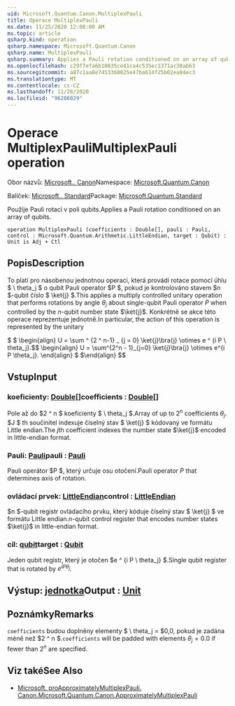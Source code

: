 ```yaml
---
uid: Microsoft.Quantum.Canon.MultiplexPauli
title: Operace MultiplexPauli
ms.date: 11/25/2020 12:00:00 AM
ms.topic: article
qsharp.kind: operation
qsharp.namespace: Microsoft.Quantum.Canon
qsharp.name: MultiplexPauli
qsharp.summary: Applies a Pauli rotation conditioned on an array of qubits.
ms.openlocfilehash: c29f7efa6b10835ce41ca4c535ec1371ac38ab63
ms.sourcegitcommit: a87c1aa8e7453360025e47ba614f25b02ea84ec3
ms.translationtype: MT
ms.contentlocale: cs-CZ
ms.lasthandoff: 11/26/2020
ms.locfileid: "96206029"
---
```

# <a name="multiplexpauli-operation"></a><span data-ttu-id="b3fa0-102">Operace MultiplexPauli</span><span class="sxs-lookup"><span data-stu-id="b3fa0-102">MultiplexPauli operation</span></span>

<span data-ttu-id="b3fa0-103">Obor názvů: [Microsoft.. Canon](xref:Microsoft.Quantum.Canon)</span><span class="sxs-lookup"><span data-stu-id="b3fa0-103">Namespace: [Microsoft.Quantum.Canon](xref:Microsoft.Quantum.Canon)</span></span>

<span data-ttu-id="b3fa0-104">Balíček: [Microsoft.. Standard](https://nuget.org/packages/Microsoft.Quantum.Standard)</span><span class="sxs-lookup"><span data-stu-id="b3fa0-104">Package: [Microsoft.Quantum.Standard](https://nuget.org/packages/Microsoft.Quantum.Standard)</span></span>


<span data-ttu-id="b3fa0-105">Použije Pauli rotaci v poli qubits.</span><span class="sxs-lookup"><span data-stu-id="b3fa0-105">Applies a Pauli rotation conditioned on an array of qubits.</span></span>

```qsharp
operation MultiplexPauli (coefficients : Double[], pauli : Pauli, control : Microsoft.Quantum.Arithmetic.LittleEndian, target : Qubit) : Unit is Adj + Ctl
```


## <a name="description"></a><span data-ttu-id="b3fa0-106">Popis</span><span class="sxs-lookup"><span data-stu-id="b3fa0-106">Description</span></span>

<span data-ttu-id="b3fa0-107">To platí pro násobenou jednotnou operaci, která provádí rotace pomocí úhlu $ \ theta_j $ o qubit Pauli operator $P $, pokud je kontrolováno stavem $n $-qubit číslo $ \ket{j} $.</span><span class="sxs-lookup"><span data-stu-id="b3fa0-107">This applies a multiply controlled unitary operation that performs rotations by angle $\theta_j$ about single-qubit Pauli operator $P$ when controlled by the $n$-qubit number state $\ket{j}$.</span></span>
<span data-ttu-id="b3fa0-108">Konkrétně se akce této operace reprezentuje jednotně.</span><span class="sxs-lookup"><span data-stu-id="b3fa0-108">In particular, the action of this operation is represented by the unitary</span></span>

<span data-ttu-id="b3fa0-109">$ $ \begin{align} U = \sum ^ {2 ^ n-1} _ {j = 0} \ket{j}\bra{j} \otimes e ^ {i P \ theta_j}.</span><span class="sxs-lookup"><span data-stu-id="b3fa0-109">$$ \begin{align} U = \sum^{2^n - 1}_{j=0} \ket{j}\bra{j} \otimes e^{i P \theta_j}.</span></span>
<span data-ttu-id="b3fa0-110">\end{align} $ $</span><span class="sxs-lookup"><span data-stu-id="b3fa0-110">\end{align} $$</span></span>

## <a name="input"></a><span data-ttu-id="b3fa0-111">Vstup</span><span class="sxs-lookup"><span data-stu-id="b3fa0-111">Input</span></span>

### <a name="coefficients--double"></a><span data-ttu-id="b3fa0-112">koeficienty: [Double](xref:microsoft.quantum.lang-ref.double)[]</span><span class="sxs-lookup"><span data-stu-id="b3fa0-112">coefficients : [Double](xref:microsoft.quantum.lang-ref.double)[]</span></span>

<span data-ttu-id="b3fa0-113">Pole až do $2 ^ n $ koeficienty $ \ theta_j $.</span><span class="sxs-lookup"><span data-stu-id="b3fa0-113">Array of up to $2^n$ coefficients $\theta_j$.</span></span> <span data-ttu-id="b3fa0-114">$J $ th součinitel indexuje číselný stav $ \ket{j} $ kódovaný ve formátu Little endian.</span><span class="sxs-lookup"><span data-stu-id="b3fa0-114">The $j$th coefficient indexes the number state $\ket{j}$ encoded in little-endian format.</span></span>


### <a name="pauli--pauli"></a><span data-ttu-id="b3fa0-115">Pauli: [Pauli](xref:microsoft.quantum.lang-ref.pauli)</span><span class="sxs-lookup"><span data-stu-id="b3fa0-115">pauli : [Pauli](xref:microsoft.quantum.lang-ref.pauli)</span></span>

<span data-ttu-id="b3fa0-116">Pauli operátor $P $, který určuje osu otočení.</span><span class="sxs-lookup"><span data-stu-id="b3fa0-116">Pauli operator $P$ that determines axis of rotation.</span></span>


### <a name="control--littleendian"></a><span data-ttu-id="b3fa0-117">ovládací prvek: [LittleEndian](xref:Microsoft.Quantum.Arithmetic.LittleEndian)</span><span class="sxs-lookup"><span data-stu-id="b3fa0-117">control : [LittleEndian](xref:Microsoft.Quantum.Arithmetic.LittleEndian)</span></span>

<span data-ttu-id="b3fa0-118">$n $-qubit registr ovládacího prvku, který kóduje číselný stav $ \ket{j} $ ve formátu Little endian.</span><span class="sxs-lookup"><span data-stu-id="b3fa0-118">$n$-qubit control register that encodes number states $\ket{j}$ in little-endian format.</span></span>


### <a name="target--qubit"></a><span data-ttu-id="b3fa0-119">cíl: [qubit](xref:microsoft.quantum.lang-ref.qubit)</span><span class="sxs-lookup"><span data-stu-id="b3fa0-119">target : [Qubit](xref:microsoft.quantum.lang-ref.qubit)</span></span>

<span data-ttu-id="b3fa0-120">Jeden qubit registr, který je otočen $e ^ {i P \ theta_j} $.</span><span class="sxs-lookup"><span data-stu-id="b3fa0-120">Single qubit register that is rotated by $e^{i P \theta_j}$.</span></span>



## <a name="output--unit"></a><span data-ttu-id="b3fa0-121">Výstup: [jednotka](xref:microsoft.quantum.lang-ref.unit)</span><span class="sxs-lookup"><span data-stu-id="b3fa0-121">Output : [Unit](xref:microsoft.quantum.lang-ref.unit)</span></span>



## <a name="remarks"></a><span data-ttu-id="b3fa0-122">Poznámky</span><span class="sxs-lookup"><span data-stu-id="b3fa0-122">Remarks</span></span>

<span data-ttu-id="b3fa0-123">`coefficients` budou doplněny elementy $ \ theta_j = $0,0, pokud je zadána méně než $2 ^ n $.</span><span class="sxs-lookup"><span data-stu-id="b3fa0-123">`coefficients` will be padded with elements $\theta_j = 0.0$ if fewer than $2^n$ are specified.</span></span>

## <a name="see-also"></a><span data-ttu-id="b3fa0-124">Viz také</span><span class="sxs-lookup"><span data-stu-id="b3fa0-124">See Also</span></span>

- [<span data-ttu-id="b3fa0-125">Microsoft. proApproximatelyMultiplexPauli. Canon.</span><span class="sxs-lookup"><span data-stu-id="b3fa0-125">Microsoft.Quantum.Canon.ApproximatelyMultiplexPauli</span></span>](xref:Microsoft.Quantum.Canon.ApproximatelyMultiplexPauli)